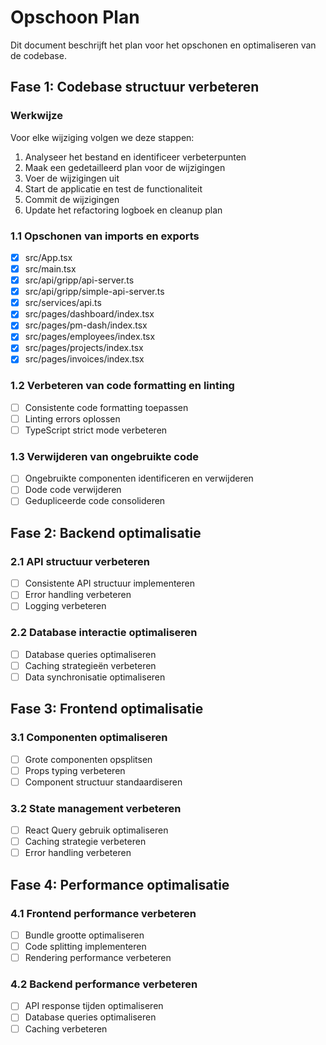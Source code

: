 # Opschoon Plan

Dit document beschrijft het plan voor het opschonen en optimaliseren van de codebase.

## Fase 1: Codebase structuur verbeteren

### Werkwijze
Voor elke wijziging volgen we deze stappen:
1. Analyseer het bestand en identificeer verbeterpunten
2. Maak een gedetailleerd plan voor de wijzigingen
3. Voer de wijzigingen uit
4. Start de applicatie en test de functionaliteit
5. Commit de wijzigingen
6. Update het refactoring logboek en cleanup plan

### 1.1 Opschonen van imports en exports
- [x] src/App.tsx
- [x] src/main.tsx
- [x] src/api/gripp/api-server.ts
- [x] src/api/gripp/simple-api-server.ts
- [x] src/services/api.ts
- [x] src/pages/dashboard/index.tsx
- [x] src/pages/pm-dash/index.tsx
- [x] src/pages/employees/index.tsx
- [x] src/pages/projects/index.tsx
- [x] src/pages/invoices/index.tsx

### 1.2 Verbeteren van code formatting en linting
- [ ] Consistente code formatting toepassen
- [ ] Linting errors oplossen
- [ ] TypeScript strict mode verbeteren

### 1.3 Verwijderen van ongebruikte code
- [ ] Ongebruikte componenten identificeren en verwijderen
- [ ] Dode code verwijderen
- [ ] Gedupliceerde code consolideren

## Fase 2: Backend optimalisatie

### 2.1 API structuur verbeteren
- [ ] Consistente API structuur implementeren
- [ ] Error handling verbeteren
- [ ] Logging verbeteren

### 2.2 Database interactie optimaliseren
- [ ] Database queries optimaliseren
- [ ] Caching strategieën verbeteren
- [ ] Data synchronisatie optimaliseren

## Fase 3: Frontend optimalisatie

### 3.1 Componenten optimaliseren
- [ ] Grote componenten opsplitsen
- [ ] Props typing verbeteren
- [ ] Component structuur standaardiseren

### 3.2 State management verbeteren
- [ ] React Query gebruik optimaliseren
- [ ] Caching strategie verbeteren
- [ ] Error handling verbeteren

## Fase 4: Performance optimalisatie

### 4.1 Frontend performance verbeteren
- [ ] Bundle grootte optimaliseren
- [ ] Code splitting implementeren
- [ ] Rendering performance verbeteren

### 4.2 Backend performance verbeteren
- [ ] API response tijden optimaliseren
- [ ] Database queries optimaliseren
- [ ] Caching verbeteren
